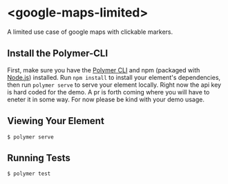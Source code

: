 # \<google-maps-limited\>

A limited use case of google maps with clickable markers.

## Install the Polymer-CLI

First, make sure you have the [Polymer CLI](https://www.npmjs.com/package/polymer-cli) and npm (packaged with [Node.js](https://nodejs.org)) installed. Run `npm install` to install your element's dependencies, then run `polymer serve` to serve your element locally. Right now the api key is hard coded for the demo. A pr is forth coming where you will have to eneter it in some way. For now please be kind with your demo usage.

## Viewing Your Element

```
$ polymer serve
```

## Running Tests

```
$ polymer test
```
